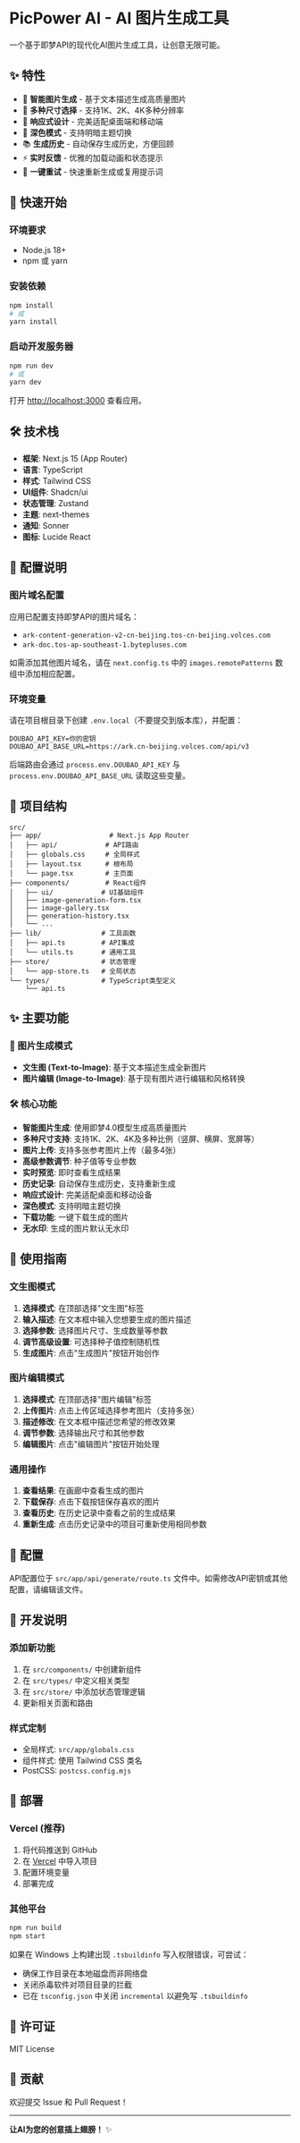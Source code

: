 # PicPower AI - AI 图片生成工具

一个基于即梦API的现代化AI图片生成工具，让创意无限可能。

## ✨ 特性

- 🎨 **智能图片生成** - 基于文本描述生成高质量图片
- 🎯 **多种尺寸选择** - 支持1K、2K、4K多种分辨率
- 📱 **响应式设计** - 完美适配桌面端和移动端
- 🌙 **深色模式** - 支持明暗主题切换
- 📚 **生成历史** - 自动保存生成历史，方便回顾
- ⚡ **实时反馈** - 优雅的加载动画和状态提示
- 🔄 **一键重试** - 快速重新生成或复用提示词

## 🚀 快速开始

### 环境要求

- Node.js 18+
- npm 或 yarn

### 安装依赖

```bash
npm install
# 或
yarn install
```

### 启动开发服务器

```bash
npm run dev
# 或
yarn dev
```

打开 [http://localhost:3000](http://localhost:3000) 查看应用。

## 🛠️ 技术栈

- **框架**: Next.js 15 (App Router)
- **语言**: TypeScript
- **样式**: Tailwind CSS
- **UI组件**: Shadcn/ui
- **状态管理**: Zustand
- **主题**: next-themes
- **通知**: Sonner
- **图标**: Lucide React

## 🔧 配置说明

### 图片域名配置
应用已配置支持即梦API的图片域名：
- `ark-content-generation-v2-cn-beijing.tos-cn-beijing.volces.com`
- `ark-doc.tos-ap-southeast-1.bytepluses.com`

如需添加其他图片域名，请在 `next.config.ts` 中的 `images.remotePatterns` 数组中添加相应配置。

### 环境变量
请在项目根目录下创建 `.env.local`（不要提交到版本库），并配置：

```
DOUBAO_API_KEY=你的密钥
DOUBAO_API_BASE_URL=https://ark.cn-beijing.volces.com/api/v3
```
后端路由会通过 `process.env.DOUBAO_API_KEY` 与 `process.env.DOUBAO_API_BASE_URL` 读取这些变量。

## 📁 项目结构

```
src/
├── app/                 # Next.js App Router
│   ├── api/            # API路由
│   ├── globals.css     # 全局样式
│   ├── layout.tsx      # 根布局
│   └── page.tsx        # 主页面
├── components/         # React组件
│   ├── ui/            # UI基础组件
│   ├── image-generation-form.tsx
│   ├── image-gallery.tsx
│   ├── generation-history.tsx
│   └── ...
├── lib/               # 工具函数
│   ├── api.ts         # API集成
│   └── utils.ts       # 通用工具
├── store/             # 状态管理
│   └── app-store.ts   # 全局状态
└── types/             # TypeScript类型定义
    └── api.ts
```

## ✨ 主要功能

### 🎨 图片生成模式
- **文生图 (Text-to-Image)**: 基于文本描述生成全新图片
- **图片编辑 (Image-to-Image)**: 基于现有图片进行编辑和风格转换

### 🛠️ 核心功能
- **智能图片生成**: 使用即梦4.0模型生成高质量图片
- **多种尺寸支持**: 支持1K、2K、4K及多种比例（竖屏、横屏、宽屏等）
- **图片上传**: 支持多张参考图片上传（最多4张）
- **高级参数调节**: 种子值等专业参数
- **实时预览**: 即时查看生成结果
- **历史记录**: 自动保存生成历史，支持重新生成
- **响应式设计**: 完美适配桌面和移动设备
- **深色模式**: 支持明暗主题切换
- **下载功能**: 一键下载生成的图片
- **无水印**: 生成的图片默认无水印

## 🎯 使用指南

### 文生图模式
1. **选择模式**: 在顶部选择"文生图"标签
2. **输入描述**: 在文本框中输入您想要生成的图片描述
3. **选择参数**: 选择图片尺寸、生成数量等参数
4. **调节高级设置**: 可选择种子值控制随机性
5. **生成图片**: 点击"生成图片"按钮开始创作

### 图片编辑模式
1. **选择模式**: 在顶部选择"图片编辑"标签
2. **上传图片**: 点击上传区域选择参考图片（支持多张）
3. **描述修改**: 在文本框中描述您希望的修改效果
4. **调节参数**: 选择输出尺寸和其他参数
5. **编辑图片**: 点击"编辑图片"按钮开始处理

### 通用操作
1. **查看结果**: 在画廊中查看生成的图片
2. **下载保存**: 点击下载按钮保存喜欢的图片
3. **查看历史**: 在历史记录中查看之前的生成结果
4. **重新生成**: 点击历史记录中的项目可重新使用相同参数

## 🔧 配置

API配置位于 `src/app/api/generate/route.ts` 文件中。如需修改API密钥或其他配置，请编辑该文件。

## 📝 开发说明

### 添加新功能

1. 在 `src/components/` 中创建新组件
2. 在 `src/types/` 中定义相关类型
3. 在 `src/store/` 中添加状态管理逻辑
4. 更新相关页面和路由

### 样式定制

- 全局样式: `src/app/globals.css`
- 组件样式: 使用 Tailwind CSS 类名
- PostCSS: `postcss.config.mjs`

## 🚀 部署

### Vercel (推荐)

1. 将代码推送到 GitHub
2. 在 [Vercel](https://vercel.com) 中导入项目
3. 配置环境变量
4. 部署完成

### 其他平台

```bash
npm run build
npm start
```

如果在 Windows 上构建出现 `.tsbuildinfo` 写入权限错误，可尝试：
- 确保工作目录在本地磁盘而非网络盘
- 关闭杀毒软件对项目目录的拦截
- 已在 `tsconfig.json` 中关闭 `incremental` 以避免写 `.tsbuildinfo`

## 📄 许可证

MIT License

## 🤝 贡献

欢迎提交 Issue 和 Pull Request！

---

**让AI为您的创意插上翅膀！** ✨
